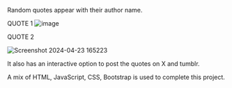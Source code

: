 Random quotes appear with their author name.

QUOTE 1
![image](https://github.com/user-attachments/assets/3f26425e-0244-43c9-b77a-c6fe5683d8de)

QUOTE 2

![Screenshot 2024-04-23 165223](https://github.com/Ishita-212/Random-Qoutes/assets/117344800/e5276639-6d2b-4c28-938c-e955053c27c5)

It also has an interactive option to post the quotes on X and tumblr.

A mix of HTML, JavaScript, CSS, Bootstrap is used to complete this project. 


